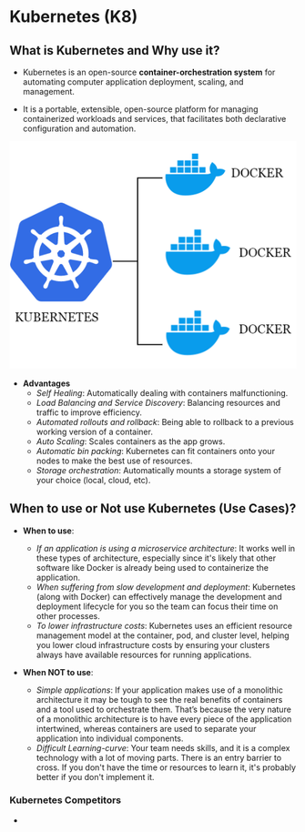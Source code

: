 # Kubernetes (K8)

## What is Kubernetes and Why use it?

- Kubernetes is an open-source **container-orchestration system** for automating computer application deployment, scaling, and management.

- It is a portable, extensible, open-source platform for managing containerized workloads and services, that facilitates both declarative configuration and automation.

<p align=center>
	<img src=imgs/docker_kubernetes.png>
</p>

- **Advantages**
	- *Self Healing*: Automatically dealing with containers malfunctioning.
	- *Load Balancing and Service Discovery*: Balancing resources and traffic to improve efficiency.
	- *Automated rollouts and rollback*: Being able to rollback to a previous working version of a container.
	- *Auto Scaling*: Scales containers as the app grows.
	- *Automatic bin packing*: Kubernetes can fit containers onto your nodes to make the best use of resources.
	- *Storage orchestration*: Automatically mounts a storage system of your choice (local, cloud, etc).

## When to use or Not use Kubernetes (Use Cases)?

- **When to use**:
	- *If an application is using a microservice architecture*: It works well in these types of architecture, especially since it's likely that other software like Docker is already being used to containerize the application.
	- *When suffering from slow development and deployment*: Kubernetes (along with Docker) can effectively manage the development and deployment lifecycle for you so the team can focus their time on other processes.
	- *To lower infrastructure costs*: Kubernetes uses an efficient resource management model at the container, pod, and cluster level, helping you lower cloud infrastructure costs by ensuring your clusters always have available resources for running applications.

- **When NOT to use**:
	- *Simple applications*: If your application makes use of a monolithic architecture it may be tough to see the real benefits of containers and a tool used to orchestrate them. That’s because the very nature of a monolithic architecture is to have every piece of the application intertwined, whereas containers are used to separate your application into individual components.
	- *Difficult Learning-curve*: Your team needs skills, and it is a complex technology with a lot of moving parts. There is an entry barrier to cross. If you don't have the time or resources to learn it, it's probably better if you don't implement it.

### Kubernetes Competitors

- 
